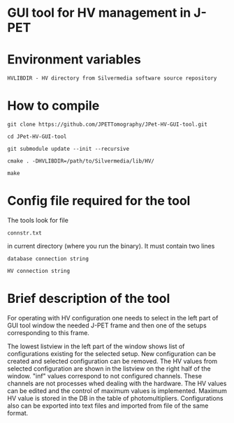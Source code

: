 GUI tool for HV management in J-PET
==================================================

Environment variables
=====================

	HVLIBDIR - HV directory from Silvermedia software source repository

How to compile
==============

	git clone https://github.com/JPETTomography/JPet-HV-GUI-tool.git
	
	cd JPet-HV-GUI-tool
	
	git submodule update --init --recursive
	
	cmake . -DHVLIBDIR=/path/to/Silvermedia/lib/HV/
	
	make


Config file required for the tool
=================================
The tools look for file

	connstr.txt

in current directory (where you run the binary).
It must contain two lines

	database connection string
	
	HV connection string

Brief description of the tool
=============================

For operating with HV configuration one needs to select
in the left part of GUI tool window the needed J-PET frame
and then one of the setups corresponding to this frame.

The lowest listview in the left part of the window shows
list of configurations existing for the selected setup.
New configuration can be created and selected configuration
can be removed.
The HV values from selected configuration are shown in the
listview on the right half of the window.
"inf" values correspond to not configured channels.
These channels are not processes whed dealing with the hardware.
The HV values can be edited and the control of maximum values
is implemented. Maximum HV value is stored in the DB in the
table of photomultipliers.
Configurations also can be exported into text files and
imported from file of the same format.
